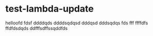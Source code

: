 # test-lambda-update

helloofd
fdsf
ddddqds
ddddsqdqsd
dddqsd
dddsqdqs
fds
fff
ffffdfs
ffdfdsdqds
ddfffsdffssqddfds
